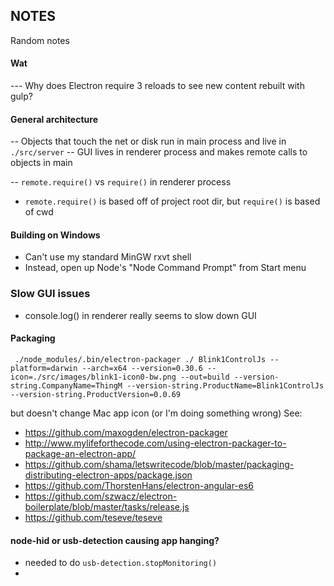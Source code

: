 
## NOTES

Random notes

#### Wat
--- Why does Electron require 3 reloads to see new content rebuilt with gulp?

#### General architecture
-- Objects that touch the net or disk run in main process and live in `./src/server`
-- GUI lives in renderer process and makes remote calls to objects in main 

--  `remote.require()` vs `require()` in renderer process
- `remote.require()` is based off of project root dir, but `require()` is based of cwd

#### Building on Windows
- Can't use my standard MinGW rxvt shell
- Instead, open up Node's "Node Command Prompt" from Start menu

### Slow GUI issues
- console.log() in renderer really seems to slow down GUI

#### Packaging
```
 ./node_modules/.bin/electron-packager ./ Blink1ControlJs --platform=darwin --arch=x64 --version=0.30.6 --icon=./src/images/blink1-icon0-bw.png --out=build --version-string.CompanyName=ThingM --version-string.ProductName=Blink1ControlJs --version-string.ProductVersion=0.0.69
```
but doesn't change Mac app icon (or I'm doing something wrong)
See:
- https://github.com/maxogden/electron-packager
- http://www.mylifeforthecode.com/using-electron-packager-to-package-an-electron-app/
- https://github.com/shama/letswritecode/blob/master/packaging-distributing-electron-apps/package.json
- https://github.com/ThorstenHans/electron-angular-es6
- https://github.com/szwacz/electron-boilerplate/blob/master/tasks/release.js
- https://github.com/teseve/teseve

#### node-hid or usb-detection causing app hanging?
- needed to do `usb-detection.stopMonitoring()`
-
